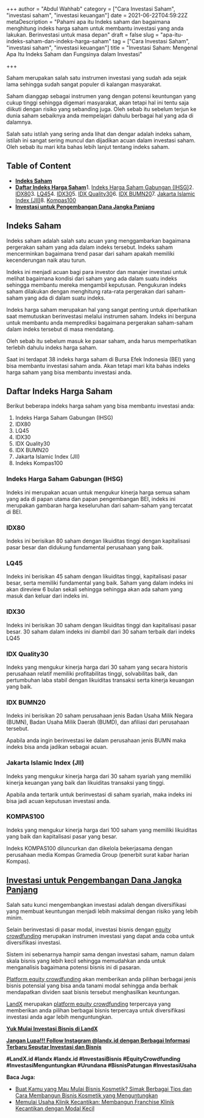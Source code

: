 +++
author = "Abdul Wahhab"
category = ["Cara Investasi Saham", "investasi saham", "investasi keuangan"]
date = 2021-06-22T04:59:22Z
metaDescription = "Pahami apa itu Indeks saham dan bagaimana menghitung indeks harga saham untuk membantu investasi yang anda lakukan. Berinvestasi untuk masa depan"
draft = false
slug = "apa-itu-indeks-saham-dan-indeks-harga-saham"
tag = ["Cara Investasi Saham", "investasi saham", "investasi keuangan"]
title = "Investasi Saham: Mengenal Apa Itu Indeks Saham dan Fungsinya dalam Investasi"

+++


Saham merupakan salah satu instrumen investasi yang sudah ada sejak lama sehingga sudah sangat populer di kalangan masyarakat.

Saham dianggap sebagai instrumen yang dengan potensi keuntungan yang cukup tinggi sehingga digemari masyarakat, akan tetapi hal ini tentu saja diikuti dengan risiko yang sebanding juga. Oleh sebab itu sebelum terjun ke dunia saham sebaiknya anda mempelajari dahulu berbagai hal yang ada di dalamnya.

Salah satu istilah yang sering anda lihat dan dengar adalah indeks saham, istilah ini sangat sering muncul dan dijadikan acuan dalam investasi saham. Oleh sebab itu mari kita bahas lebih lanjut tentang indeks saham.

## Table of Content

* [**Indeks Saham**](#indeks-saham)
* [**Daftar Indeks Harga Saham**](#daftar-indeks-harga-saham)1. [Indeks Harga Saham Gabungan (IHSG)](#indeks-harga-saham-gabungan-ihsg)2. [IDX80](#idx80)3. [LQ45](#lq45)4. [IDX30](#idx30)5. [IDX Quality30](#idx-quality30)6. [IDX BUMN20](#idx-bumn20)7. [Jakarta Islamic Index (JII)](#jakarta-islamic-index-jii)8. [Kompas100](#kompas100)
* **[Investasi untuk Pengembangan Dana Jangka Panjang](#investasi-untuk-pengembangan-dana-jangka-panjang)**

## Indeks Saham

Indeks saham adalah salah satu acuan yang menggambarkan bagaimana pergerakan saham yang ada dalam indeks tersebut. Indeks saham mencerminkan bagaimana trend pasar dari saham apakah memiliki kecenderungan naik atau turun.

Indeks ini menjadi acuan bagi para investor dan manajer investasi untuk melihat bagaimana kondisi dari saham yang ada dalam suatu indeks sehingga membantu mereka mengambil keputusan. Pengukuran indeks saham dilakukan dengan menghitung rata-rata pergerakan dari saham-saham yang ada di dalam suatu indeks.

Indeks harga saham merupakan hal yang sangat penting untuk diperhatikan saat memutuskan berinvestasi melalui instrumen saham. Indeks ini berguna untuk membantu anda memprediksi bagaimana pergerakan saham-saham dalam indeks tersebut di masa mendatang.

Oleh sebab itu sebelum masuk ke pasar saham, anda harus memperhatikan terlebih dahulu indeks harga saham.

Saat ini terdapat 38 indeks harga saham di Bursa Efek Indonesia (BEI) yang bisa membantu investasi saham anda. Akan tetapi mari kita bahas indeks harga saham yang bisa membantu investasi anda.

## Daftar Indeks Harga Saham

Berikut beberapa indeks harga saham yang bisa membantu investasi anda:

1. Indeks Harga Saham Gabungan (IHSG)
2. IDX80
3. LQ45
4. IDX30
5. IDX Quality30
6. IDX BUMN20
7. Jakarta Islamic Index (JII)
8. Indeks Kompas100

### Indeks Harga Saham Gabungan (IHSG)

Indeks ini merupakan acuan untuk mengukur kinerja harga semua saham yang ada di papan utama dan papan pengembangan BEI, indeks ini merupakan gambaran harga keseluruhan dari saham-saham yang tercatat di BEI.

### IDX80

Indeks ini berisikan 80 saham dengan likuiditas tinggi dengan kapitalisasi pasar besar dan didukung fundamental perusahaan yang baik.

### LQ45

Indeks ini berisikan 45 saham dengan likuiditas tinggi, kapitalisasi pasar besar, serta memiliki fundamental yang baik. Saham yang dalam indeks ini akan direview 6 bulan sekali sehingga sehingga akan ada saham yang masuk dan keluar dari indeks ini.

### IDX30

Indeks ini berisikan 30 saham dengan likuiditas tinggi dan kapitalisasi pasar besar. 30 saham dalam indeks ini diambil dari 30 saham terbaik dari indeks LQ45

### IDX Quality30

Indeks yang mengukur kinerja harga dari 30 saham yang secara historis perusahaan relatif memiliki profitabilitas tinggi, solvabilitas baik, dan pertumbuhan laba stabil dengan likuiditas transaksi serta kinerja keuangan yang baik.

### IDX BUMN20

Indeks ini berisikan 20 saham perusahaan jenis Badan Usaha Milik Negara (BUMN), Badan Usaha Milik Daerah (BUMD), dan afiliasi dari perusahaan tersebut.

Apabila anda ingin berinvestasi ke dalam perusahaan jenis BUMN maka indeks bisa anda jadikan sebagai acuan.

### Jakarta Islamic Index (JII)

Indeks yang mengukur kinerja harga dari 30 saham syariah yang memiliki kinerja keuangan yang baik dan likuiditas transaksi yang tinggi.

Apabila anda tertarik untuk berinvestasi di saham syariah, maka indeks ini bisa jadi acuan keputusan investasi anda.

### KOMPAS100

Indeks yang mengukur kinerja harga dari 100 saham yang memiliki likuiditas yang baik dan kapitalisasi pasar yang besar.

Indeks KOMPAS100 diluncurkan dan dikelola bekerjasama dengan perusahaan media Kompas Gramedia Group (penerbit surat kabar harian Kompas).

## [Investasi untuk Pengembangan Dana Jangka Panjang](https://landx.id/)

Salah satu kunci mengembangkan investasi adalah dengan diversifikasi yang membuat keuntungan menjadi lebih maksimal dengan risiko yang lebih minim.

Selain berinvestasi di pasar modal, investasi bisnis dengan [equity crowdfunding](https://landx.id/) merupakan instrumen investasi yang dapat anda coba untuk diversifikasi investasi.

Sistem ini sebenarnya hampir sama dengan investasi saham, namun dalam skala bisnis yang lebih kecil sehingga memudahkan anda untuk menganalisis bagaimana potensi bisnis ini di pasaran.

[Platform equity crowdfunding](https://landx.id/) akan memberikan anda pilihan berbagai jenis bisnis potensial yang bisa anda tanami modal sehingga anda berhak mendapatkan dividen saat bisnis tersebut menghasilkan keuntungan.

[LandX](https://landx.id/) merupakan [platform equity crowdfunding](https://landx.id/) terpercaya yang memberikan anda pilihan berbagai bisnis terpercaya untuk diversifikasi investasi anda agar lebih menguntungkan.

**[Yuk Mulai Investasi Bisnis di LandX](https://landx.id/)**

**[Jangan Lupa!!! Follow Instagram @landx.id dengan Berbagai Informasi Terbaru Seputar Investasi dan Bisnis](https://www.instagram.com/landx.id/?utm_medium=copy_link)**

**#LandX.id    #landx     #landx.id    #InvestasiBisnis    #EquityCrowdfunding    #InvestasiMenguntungkan    #Urundana    #BisnisPatungan    #InvestasiUsaha**

**Baca Juga:**

* [Buat Kamu yang Mau Mulai Bisnis Kosmetik? Simak Berbagai Tips dan Cara Membangun  Bisnis Kosmetik yang Menguntungkan](https://landx.id/project/index.html)
* [Memulai Usaha Klinik Kecantikan: Membangun Franchise Klinik Kecantikan dengan Modal Kecil](https://landx.id/blog/franchise-klinik-kecantikan/)



